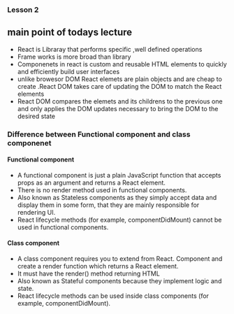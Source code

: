 ### Lesson 2

## main point of todays lecture 
  * React is Libraray that performs specific ,well defined operations
  * Frame works is more broad than library 
  * Componenets in react is custom and reusable HTML elements to quickly and efficiently build user interfaces
  * unlike browesor DOM React elemets are plain objects and are cheap to create .React DOM takes care of updating the DOM to match the React elements 
  * React DOM  compares the elemets and its childrens to the previous one and only applies the DOM updates necessary to bring the DOM to the desired state

  ### Difference between Functional component and class componenet
 #### Functional component
 * A functional component is just a plain JavaScript function that accepts props as an argument and returns a React element.  
 * There is no render method used in functional components.
 * Also known as Stateless components as they simply accept data and display them in some form, that they are mainly responsible for rendering UI.
 * React lifecycle methods (for example, componentDidMount) cannot be used in functional components.
  #### Class component
  * A class component requires you to extend from React. Component and create a render function which returns a React element.
  * It must have the render() method returning HTML
  * Also known as Stateful components because they implement logic and state.
  * React lifecycle methods can be used inside class components (for example, componentDidMount).
